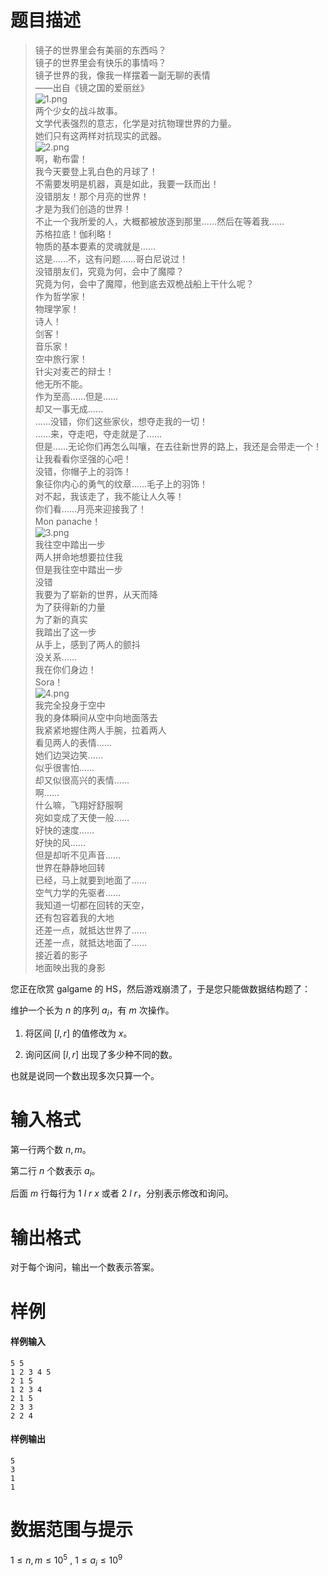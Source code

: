 
# 题目描述

>镜子的世界里会有美丽的东西吗？  
>镜子的世界里会有快乐的事情吗？  
>镜子世界的我，像我一样摆着一副无聊的表情  
> ——出自《镜之国的爱丽丝》  
>![1.png](source/loj/6201/img/aHR0cHM6Ly9jb2RpbmcubmV0L3UvSGVSYU5PL3AvUGljUGxhY2UvZ2l0L3Jhdy9tYXN0ZXIvZnRjMS5wbmc=.png)  
>两个少女的战斗故事。  
>文学代表强烈的意志，化学是对抗物理世界的力量。  
>她们只有这两样对抗现实的武器。  
>![2.png](source/loj/6201/img/aHR0cHM6Ly9jb2RpbmcubmV0L3UvSGVSYU5PL3AvUGljUGxhY2UvZ2l0L3Jhdy9tYXN0ZXIvZnRjMi5wbmc=.png)  
>啊，勒布雷！  
>我今天要登上乳白色的月球了！  
>不需要发明是机器，真是如此，我要一跃而出！  
>没错朋友！那个月亮的世界！  
>才是为我们创造的世界！  
>不止一个我所爱的人，大概都被放逐到那里……然后在等着我……  
>苏格拉底！伽利略！  
>物质的基本要素的灵魂就是……  
>这是……不，这有问题……哥白尼说过！  
>没错朋友们，究竟为何，会中了魔障？  
>究竟为何，会中了魔障，他到底去双桅战船上干什么呢？  
>作为哲学家！  
>物理学家！  
>诗人！  
>剑客！  
>音乐家！  
>空中旅行家！  
>针尖对麦芒的辩士！  
>他无所不能。  
>作为至高……但是……  
>却又一事无成……  
>……没错，你们这些家伙，想夺走我的一切！  
>……来，夺走吧，夺走就是了……  
>但是……无论你们再怎么叫嚷，在去往新世界的路上，我还是会带走一个！  
>让我看看你坚强的心吧！  
>没错，你帽子上的羽饰！  
>象征你内心的勇气的纹章……毛子上的羽饰！  
>对不起，我该走了，我不能让人久等！  
>你们看……月亮来迎接我了！  
>Mon panache！  
>![3.png](source/loj/6201/img/aHR0cHM6Ly9jb2RpbmcubmV0L3UvSGVSYU5PL3AvUGljUGxhY2UvZ2l0L3Jhdy9tYXN0ZXIvZnRjMy5wbmc=.png)  
>我往空中踏出一步  
>两人拼命地想要拉住我  
>但是我往空中踏出一步  
>没错  
>我要为了崭新的世界，从天而降  
>为了获得新的力量  
>为了新的真实  
>我踏出了这一步  
>从手上，感到了两人的颤抖  
>没关系……  
>我在你们身边！  
>Sora！  
>![4.png](source/loj/6201/img/aHR0cHM6Ly9jb2RpbmcubmV0L3UvSGVSYU5PL3AvUGljUGxhY2UvZ2l0L3Jhdy9tYXN0ZXIvZnRjNC5wbmc=.png)  
>我完全投身于空中  
>我的身体瞬间从空中向地面落去  
>我紧紧地握住两人手腕，拉着两人  
>看见两人的表情……  
>她们边哭边笑……  
>似乎很害怕……  
>却又似很高兴的表情……  
>啊……  
>什么嘛，飞翔好舒服啊  
>宛如变成了天使一般……  
>好快的速度……  
>好快的风……  
>但是却听不见声音……  
>世界在静静地回转  
>已经，马上就要到地面了……  
>空气力学的先驱者……  
>我知道一切都在回转的天空，  
>还有包容着我的大地  
>还差一点，就抵达世界了……  
>还差一点，就抵达地面了……  
>接近着的影子  
>地面映出我的身影  

您正在欣赏 galgame 的 HS，然后游戏崩溃了，于是您只能做数据结构题了：

维护一个长为 $n$ 的序列 $a_i$，有 $m$ 次操作。

1.	将区间 $[ l ,r ]$ 的值修改为 $x$。

2.	询问区间 $[ l , r ]$ 出现了多少种不同的数。

也就是说同一个数出现多次只算一个。

# 输入格式

第一行两个数 $n , m$。

第二行 $n$ 个数表示 $a_i$。

后面 $m$ 行每行为 $1$ $l$ $r$ $x$ 或者 $2$ $l$ $r$，分别表示修改和询问。


# 输出格式

对于每个询问，输出一个数表示答案。

# 样例

#### 样例输入
```plain
5 5
1 2 3 4 5
2 1 5
1 2 3 4
2 1 5
2 3 3
2 2 4
```
#### 样例输出
```plain
5
3
1
1
```

# 数据范围与提示

$1 \leq n,m \leq 10^{5}$ , $1 \leq a_i \leq 10^{9}$


